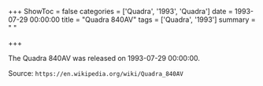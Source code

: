 +++
ShowToc = false
categories = ['Quadra', '1993', 'Quadra']
date = 1993-07-29 00:00:00
title = "Quadra 840AV"
tags = ['Quadra', '1993']
summary = " "

+++

The Quadra 840AV was released on 1993-07-29 00:00:00.

Source: `https://en.wikipedia.org/wiki/Quadra_840AV`
